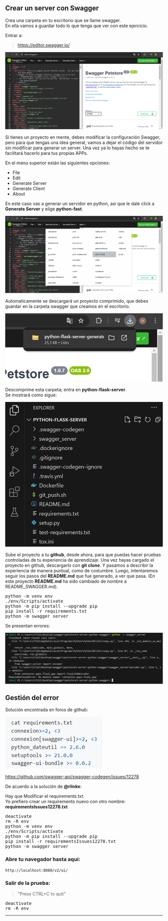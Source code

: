 ## Crear un server con Swagger

Crea una carpeta en tu escritorio que se llame swagger.  
En ella vamos a guardar todo lo que tenga que ver con este ejercicio.

Entrar a:

> https://editor.swagger.io/

![alt text](./images/image.png)
   
Si tienes un proyecto en mente, debes modificar la configuración Swagger, pero para que tengas una idea general, vamos a dejar el código del servidor sin modificar para generar un server. Una vez ya lo hayas hecho se te facilitará hacerlo para tus propias APPs.

En el menu superior están las siguientes opciones:

<ul>
<li>File</li>
<li>Edit</li>
<li>Generate Server</li>
<li>Generate Client</li>
<li>About</li>
</ul>

En este caso vas a generar un servidor en python, asi que le dale click a <b>Generate Server</b> y elige <b>python-fast</b>.

![alt text](./images/image-1.png)

Automaticamente se descargará un proyecto comprimido, que debes guardar en la carpeta swagger que creamos en el escritorio.

![alt text](./images/image-2.png)

Descomprime esta carpeta; entra en <b>python-flask-server</b>.  
Se mostrará como sigue:

![alt text](./images/image-3.png)

Sube el proyecto a tu <b>github</b>, desde ahora, para que puedas hacer pruebas controladas de tu experiencia de aprendizaje. Una vez hayas cargado el proyecto en github, descargarlo con <b>git clone</b>. Y pasamos a describir la experiencia de manera puntual, como de costumbre. Luego, intentaremos seguir los pasos del <b>README.md</b> que fue generado, a ver que pasa. (En este proyecto  <b>README.md</b> ha sido cambiado de nombre a README_SWAGGER.md).

<pre>
python -m venv env
./env/Scripts/activate
python -m pip install --upgrade pip
pip install -r requirements.txt
python -m swagger_server
</pre>

Se presentan errores:

![alt text](./images/image-4.png)

## Gestión del error

Solución encontrada en foros de github:  

![alt text](./images/image-5.png)

https://github.com/swagger-api/swagger-codegen/issues/12278

De acuerdo a la solución de <b>@rlinke</b>:

Hay que Modificar el requirements.txt.  
Yo prefiero crear un requirements nuevo con otro nombre: <b>requirementsIssues12278.txt</b>
<pre>
deactivate
rm -R env
python -m venv env
./env/Scripts/activate
python -m pip install --upgrade pip
pip install -r requirementsIssues12278.txt
python -m swagger_server
</pre>

### Abre tu navegador hasta aquí:

```
http://localhost:8080/v2/ui/
```

### Salir de la prueba:

> "Press CTRL+C to quit"

<pre>
deactivate
rm -R env
</pre>

***
